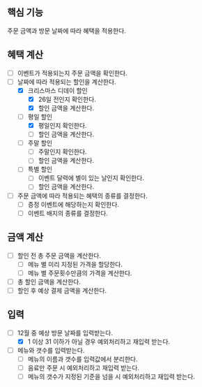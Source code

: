 ## 핵심 기능
주문 금액과 방문 날짜에 따라 혜택을 적용한다.

## 혜택 계산
- [ ] 이벤트가 적용되는지 주문 금액을 확인한다.
- [ ] 날짜에 따라 적용되는 할인을 계산한다.
  - [x] 크리스마스 디데이 할인
    - [x] 26일 전인지 확인한다.
    - [x] 할인 금액을 계산한다.
  - [ ] 평일 할인
    - [x] 평일인지 확인한다.
    - [ ] 할인 금액을 계산한다.
  - [ ] 주말 할인
    - [ ] 주말인지 확인한다.
    - [ ] 할인 금액을 계산한다.
  - [ ] 특별 할인
    - [ ] 이벤트 달력에 별이 있는 날인지 확인한다.
    - [ ] 할인 금액을 계산한다.
- [ ] 주문 금액에 따라 적용되는 혜택의 종류를 결정한다.
    - [ ] 증정 이벤트에 해당하는지 확인한다.
    - [ ] 이벤트 배지의 종류를 결정한다.

## 금액 계산
- [ ] 할인 전 총 주문 금액을 계산한다.
    - [ ] 메뉴 별 미리 지정된 가격을 할당한다.
    - [ ] 메뉴 별 주문횟수만큼의 가격을 계산한다.
- [ ] 총 할인 금액을 계산한다.
- [ ] 할인 후 예상 결제 금액을 계산한다.

## 입력
- [ ] 12월 중 예상 방문 날짜를 입력받는다.
  - [x] 1 이상 31 이하가 아닐 경우 예외처리하고 재입력 받는다.
- [ ] 메뉴와 갯수를 입력받는다.
  - [ ] 메뉴의 이름과 갯수를 입력값에서 분리한다.
  - [ ] 음료만 주문 시 예외처리하고 재입력 받는다.
  - [ ] 메뉴의 갯수가 지정된 기준을 넘을 시 예외처리하고 재입력 받는다.